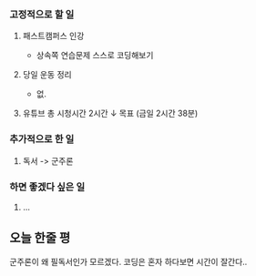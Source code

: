 ### 고정적으로 할 일

1. 패스트캠퍼스 인강
	- 상속쪽 연습문제 스스로 코딩해보기
	
2. 당일 운동 정리
	+ 없.

3. 유튜브 총 시청시간 2시간 ↓ 목표 (금일 2시간 38분)
	

### 추가적으로 한 일

1. 독서 -> 군주론

### 하면 좋겠다 싶은 일
1.  ...

## 오늘 한줄 평
군주론이 왜 필독서인가 모르겠다. 
코딩은 혼자 하다보면 시간이 잘간다..
